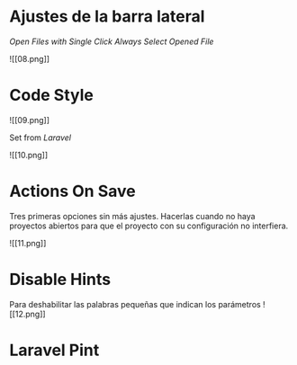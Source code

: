 
# Ajustes de la barra lateral

*Open Files with Single Click*
*Always Select Opened File*


![[08.png]]


# Code Style

![[09.png]]

Set from *Laravel*

![[10.png]]

# Actions On Save

Tres primeras opciones sin más ajustes. Hacerlas cuando no haya proyectos abiertos para que el proyecto con su configuración no interfiera.

![[11.png]]

# Disable Hints
Para deshabilitar las palabras pequeñas que indican los parámetros
![[12.png]]


# Laravel Pint

